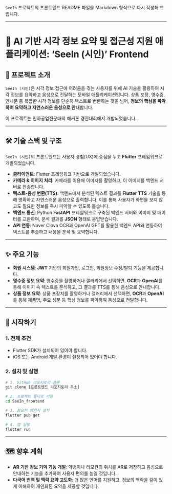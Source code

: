 `SeeIn` 프로젝트의 프론트엔드 README 파일을 Markdown 형식으로 다시 작성해 드립니다.

-----

# 📱 AI 기반 시각 정보 요약 및 접근성 지원 애플리케이션: ‘SeeIn (시인)’ Frontend

## 🌟 프로젝트 소개

`SeeIn (시인)`은 시각 정보 접근에 어려움을 겪는 사용자를 위해 AI 기술을 활용하여 시각 정보를 요약하고 음성으로 전달하는 모바일 애플리케이션입니다. 상품 포장, 영수증, 안내문 등 복잡한 시각 정보를 단순히 텍스트로 변환하는 것을 넘어, **정보의 핵심을 파악하여 요약하고 자연스러운 음성으로 안내**합니다.

이 프로젝트는 인하공업전문대학 해커톤 경진대회에서 개발되었습니다.

-----

## 🛠️ 기술 스택 및 구조

`SeeIn (시인)`의 프론트엔드는 사용자 경험(UX)에 중점을 두고 **Flutter** 프레임워크로 개발되었습니다.

  * **클라이언트**: Flutter 프레임워크 기반으로 개발되었습니다.
  * **카메라 & 이미지 처리**: 카메라를 이용해 이미지를 촬영하고, 이 이미지를 백엔드 서버로 전송합니다.
  * **텍스트-음성 변환(TTS)**: 백엔드에서 분석된 텍스트 결과를 **Flutter TTS** 기술을 통해 명확하고 자연스러운 음성으로 출력합니다. 이를 통해 사용자가 화면을 보지 않고도 필요한 정보를 즉시 파악할 수 있도록 돕습니다.
  * **백엔드 통신**: Python **FastAPI** 프레임워크로 구축된 백엔드 서버와 이미지 및 데이터를 교환하며, 분석 결과를 **JSON** 형태로 응답받습니다.
  * **API 연동**: Naver Clova OCR과 OpenAI GPT를 활용한 백엔드 API와 연동하여 텍스트를 추출하고 내용을 분석 및 요약합니다.

-----

## ✨ 주요 기능

  * **회원 시스템**: **JWT** 기반의 회원가입, 로그인, 회원정보 수정/탈퇴 기능을 제공합니다.
  * **영수증 정보 요약**: 영수증을 촬영하거나 갤러리에서 선택하면, **OCR**과 **OpenAI**를 통해 이미지 속 텍스트를 분석하고, 그 결과를 TTS를 통해 음성으로 안내합니다.
  * **상품 정보 요약**: 상품 포장지를 촬영하거나 갤러리에서 선택하면, **OCR**과 **OpenAI**를 통해 제품명, 주요 성분 등 핵심 정보를 파악하여 음성으로 전달합니다.

-----


## 🚀 시작하기

### 1\. 전제 조건

  - Flutter SDK가 설치되어 있어야 합니다.
  - iOS 또는 Android 개발 환경이 설정되어 있어야 합니다.

### 2\. 설치 및 실행

```bash
# 1. GitHub 리포지토리 클론
git clone [프론트엔드 리포지토리 주소]

# 2. 프로젝트 폴더로 이동
cd SeeIn_frontend

# 3. 필요한 패키지 설치
flutter pub get

# 4. 앱 실행
flutter run
```

-----

## 🗺️ 향후 계획

  * **AR 기반 정보 기억 기능 개발**: 약병이나 리모컨의 위치를 AR로 저장하고 음성으로 안내하는 기능을 추가하여 사용자 편의를 높일 것입니다.
  * **다국어 번역 및 맥락 요약 고도화**: 더 많은 언어를 지원하고, 정보의 맥락을 깊이 있게 이해하여 개인화된 요약을 제공할 것입니다.

